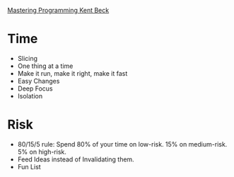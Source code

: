 [Mastering Programming Kent Beck](https://tidyfirst.substack.com/p/mastering-programming)

# Time

- Slicing
- One thing at a time
- Make it run, make it right, make it fast
- Easy Changes
- Deep Focus
- Isolation

# Risk

- 80/15/5 rule: Spend 80% of your time on low-risk. 15% on medium-risk. 5% on high-risk.
- Feed Ideas instead of Invalidating them.
- Fun List
